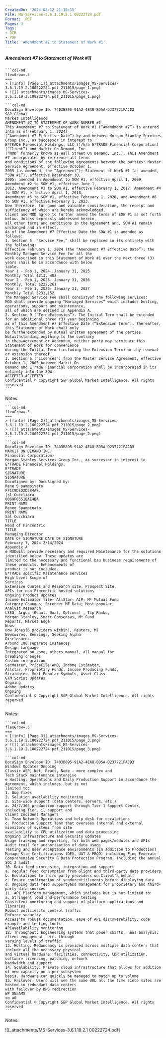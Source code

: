 ```yaml
---
CreatedOn: '2024-08-12 21:10:15'
File: MS-Services-3.6.1.19.2.1 00222724.pdf
Format: .PDF
Pages: 3
Tags:
- OCR
- PDF
Title: 'Amendment #7 to Statement of Work #1'
---
```


##### Amendment #7 to Statement of Work #1]

  
````col
```col-md
flexGrow=.5
===
> [!info] [Page 1](_attachments/images_MS-Services-3.6.1.19.2.100222724.pdf_211015/page_1.png)
> ![](_attachments/images_MS-Services-3.6.1.19.2.100222724.pdf_211015/page_1.png)
```  
```col-md
DocuSign Envelope ID: 7403B895-91A2-4EA8-BD5A-D237721FACD3  
S&P Global
Market Intelligence  
AMENDMENT #7 TO STATEMENT OF WORK NUMBER #1  
This Amendment #7 to Statement of Work #1 (“Amendment #7”) is entered into as of February 1, 2024]
(“Amendment #7 Effective Date”) by and between Morgan Stanley Services Group Inc., as successor in interest to
E*TRADE Financial Holdings, LLC (f/k/a E*TRADE Financial Corporation) (“Client”) and Markit On Demand, Inc.
(“MOD” formerly known as Wall Street On Demand, Inc.). This Amendment #7 incorporates by reference all terms
and conditions of the following agreements between the parties: Master Service Agreement, effective October 1,
2005 (as amended, the “Agreement”); Statement of Work #1 (as amended, “SOW #1”), effective Deceraber 30,
2005; amended in Amendment to SOW #1, effective April 1, 2009, Amendment #2 to SOW #1, effective June 1,
2012, Amendment #3 to SOW #1, effective February 1, 2017, Amendment #4 to SOW #1, effective April 1, 2018,
Amendment #5 to SOW #1, effective February 1, 2020, and Amendment #6 to SOW #1, effective.February 1, 2023.
Now therefore, for good and valuable consideration, the receipt and sufficiency of which are hereby acknowledged,
Client and MOD agree to further amend the terms of SOW #1 as set forth below. Unless expressly addressed herein,
all other terms and conditions in the Agreement and, SOW #1 remain unchanged and in-effect.  
As of the Amendment #7 Effective Date the SOW #1 is amended as follows:
1. Section 5, “Service Fee,” shall be replaced in its entirety with the following:  
Effective February 1, 2024 (the “Amendment #7 Effective Date”); the Monthly Managed Service Fee for all the
work described in this Statement of Work #1 over the next three (3) years shall be in accordance with below  
table.
Year 1 - Feb 1, 2024- January 31, 2025
Monthly Total $213, 482
Year 2 - Feb 1, 2025- January 31, 2026
Monthly, Total $222,261
Year 3 - Feb 1, 2026- January 31, 2027
Monthly Total $231,152  
The Managed Service Fee shall consistyof the following services:
MOD shall provide ongoing “Mariaged Services” which includes hosting, operations, support and maintenance,  
all of which are defined in Appendix A.  
2. Section 9 (“TernpExtension”). The Initial Term shall be extended for an additional three (3) year beginning
as of this Amendment #7 Effective Date (“Extension Term”). Thereafter, this Statement of Work shall only
be furtherextended by mutual written agreement of the parties. Notwithstanding anything to the contrary
in thep»Agreement or Addendum, neither party may terminate this Statement of Work for convenience
during the Initial Term (including the Extension Term) or any renewal or extension thereof.  
3. Section 6 (“Licenses”) from the Master Service Agreement, effective October 1, 2005 between Markit On
Demand and ETrade Financial Corporation shall be incorporated in its entirety into the SOW.  
ACCEPTED ACCEPTED  
Confidential © Copyright S&P Global Market Intelligence. All rights reserved  
```
````
Notes:    
````col
```col-md
flexGrow=.5
===
> [!info] [Page 2](_attachments/images_MS-Services-3.6.1.19.2.100222724.pdf_211015/page_2.png)
> ![](_attachments/images_MS-Services-3.6.1.19.2.100222724.pdf_211015/page_2.png)
```  
```col-md
DocuSign Envelope ID: 7403B895-91A2-4EA8-BD5A-D237721FACD3  
MARKIT ON DEMAND INC.  
Financial Corporation)  
Morgan Stanley Services Group Inc., as successor in interest to
E*TRADE Financial Holdings,  
E*TRADE  
SIGNATURE  
SIGNATURE  
DocuSigned by: DocuSigned by:  
Rene S pammpivato  
FF1C9DED2D584A8.  
[sl Cuecliara  
0069F0551BAE4BA  
PRINT NAME  
Renee Spampinato  
PRINT NAME  
Sal Cucchiara  
TITLE  
Head of Fincentric  
TITLE  
Managing Director  
DATE OF SIGNATURE DATE OF SIGNATURE
February 7, 2024 2/14/2024
Appendix A  
e MODwill provide necessary and required Maintenance for the solutions identified below. These updates are
limited to the necessary and functional bau business requirements of these products. Enhancements of  
product is not included.  
E*TRADE specific Maintenance services  
High Level Scope of
Services  
Extensive Quotes and Research site, Prospect Site,
APIs for non’Fincentric hosted solutions  
Ongoing Product Updates  
Income Estimator file; AllStar; AIP; M* Mutual Fund
Category Changes; Screener MF Data; Most popular;  
Analyst Research  
LSEG, Argus (Quant, Qual, Options) , Tip Ranks,
Morgan Stanley, Smart Consensus, M* Fund
Reports, Market Edge  
News  
Dow Jones(6 providers within), Reuters, MT
Newswires, Benzinga, Seeking Alpha  
Disclosures.  
Around 100 separate instances  
Design Language  
Integrated on some, others manual, all manual for
breaking changes  
Custom integration  
SecMaster, PriceFile AMD, Income Estimator,
Allstar, Proprietary Funds, Income Producing Funds,
Strategies. Most Popular Symbols, Asset Class.  
GTM Script Updates  
Ongoing  
Adobe Updates  
Ongoing  
Confidential © Copyright S&P Global Market Intelligence. All rights reserved  
```
````
Notes:    
````col
```col-md
flexGrow=.5
===
> [!info] [Page 3](_attachments/images_MS-Services-3.6.1.19.2.100222724.pdf_211015/page_3.png)
> ![](_attachments/images_MS-Services-3.6.1.19.2.100222724.pdf_211015/page_3.png)
```  
```col-md
DocuSign Envelope ID: 7403B895-91A2-4EA8-BD5A-D237721FACD3  
Windows Updates Ongoing  
Classic ASP,.Net, React, Node - more complex and
Tech Stack maintenance intensive  
e Hosting, Operations and Daily Production Support in accordance the Agreement, which includes, but is not
limited to:  
1. Bug fixes
2. Solution availability monitoring
3. Site-wide support (data centers, servers, etc.)
a. 24/7/365 production support through Tier 1 Support Center, including Tier. il support and
Client Incident Managers
b. Team Network Operations and help desk for escalations
c. Production Support Team that oversees internal and external mionitors of systems from site
availability to CPU utilization and data processing
Ongoing Infrastructure and Security updates
Usage tracking and reporting, for both web pages/modules and APIs
Audit trail for authorization of data usage
Testing and User Acceptance environments (in addition to Production)
Manage Site Certifications (DEV, UAT & PROD) including Ping Federate
Comprehensive Security & Data Protection Program, including the annual SOC 2 audit
10. Data feed processing, integration and support
a. Regular feed consumption from Glignt and third-party data providers
b. Escalations to third party providers on Client’s behalf
c. Ensure confirmation of vendorentitlements before displaying data
d. Ongoing data feed supportyand management for proprietary and third-party data sources
11. API Platform management, which includes but is not limited to:
a. Stringent load and-performance testing
Consistent monitoring and support of platform applications and libraries
Robust policies:to control traffic
Enforce security
Access‘to robust documentation, ease of API discoverability, code example and testing tools
AP{ayailability monitoring
12. Throughput: Engineering systems that power charts, news analysis, client engagement, etc. through
varying levels of traffic
13. Hosting: Redundancy is provided across multiple data centers that include all the necessary physical
and virtual hardware, facilities, connectivity, CDN utilization, software licensing, patching, network
bandwidth and support
14. Scalability: Private cloud infrastructure that allows for addition of new capacity on a per-subsystem
basis. Hardware can quickly be managed to match up to volume
15. Failover: Users will see the same URL all the time since sites are hosted in redundant data centers
with failover by DNS redirection  
WP ONaAMS  
>o a0  
Confidential © Copyright S&P Global Market Intelligence. All rights reserved  
```
````
Notes:  


![[_attachments/MS-Services-3.6.1.19.2.1 00222724.pdf]